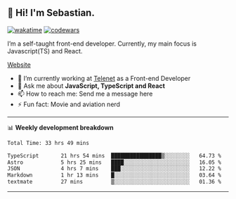 ## 👋 Hi! I'm Sebastian.

[![wakatime](https://wakatime.com/badge/user/df0036c6-328a-4a39-be9b-e49417ed22a1.svg)](https://wakatime.com/@df0036c6-328a-4a39-be9b-e49417ed22a1)
[![codewars](https://www.codewars.com/users/sebavuye/badges/small)](https://www.codewars.com/users/sebavuye)

I’m a self-taught front-end developer. Currently, my main focus is Javascript(TS) and React.

[Website](https://sebastianvuye.be)

- 🔭 I’m currently working at [Telenet](https://telenet.be/) as a Front-end Developer
- 💬 Ask me about **JavaScript, TypeScript and React**
- 📫 How to reach me: Send me a message here
- ⚡ Fun fact: Movie and aviation nerd

-------

📊 **Weekly development breakdown**

<!--START_SECTION:waka-->

```txt
Total Time: 33 hrs 49 mins

TypeScript       21 hrs 54 mins  ████████████████▒░░░░░░░░   64.73 %
Astro            5 hrs 25 mins   ████░░░░░░░░░░░░░░░░░░░░░   16.05 %
JSON             4 hrs 7 mins    ███░░░░░░░░░░░░░░░░░░░░░░   12.22 %
Markdown         1 hr 13 mins    █░░░░░░░░░░░░░░░░░░░░░░░░   03.64 %
textmate         27 mins         ▒░░░░░░░░░░░░░░░░░░░░░░░░   01.36 %
```

<!--END_SECTION:waka-->
-------
